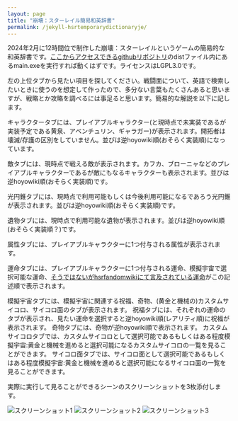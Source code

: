 ```yaml
---
layout: page
title: "崩壊：スターレイル簡易和英辞書"
permalink: /jekyll-hsrtemporarydictionaryje/
---
```


2024年2月に12時間位で制作した崩壊：スターレイルというゲームの簡易的な和英辞書です。[ここからアクセスできるgithubリポジトリ](https://github.com/2ufkpfb9daxnik/hsrtemporarydictionaryej)のdistファイル内にあるmain.exeを実行すれば動くはずです。ライセンスはLGPL3.0です。

左の上位タブから見たい項目を探してください。戦闘面について、英語で検索したいときに使うのを想定して作ったので、多分ない言葉もたくさんあると思いますが、戦略とか攻略を調べるには事足ると思います。簡易的な解説を以下に記します。

キャラクタータブには、プレイアブルキャラクター(と現時点で未実装であるが実装予定である黄泉、アベンチュリン、ギャラガー)が表示されます。開拓者は壊滅/存護の区別をしていません。並びは逆hoyowiki順(おそらく実装順)になっています。

敵タブには、現時点で戦える敵が表示されます。カフカ、ブローニャなどのプレイアブルキャラクターであるが敵にもなるキャラクターも表示されます。並びは逆hoyowiki順(おそらく実装順)です。

光円錐タブには、現時点で利用可能もしくは今後利用可能になるであろう光円錐が表示されます。並びは逆hoyowiki順(おそらく実装順)です。

遺物タブには、現時点で利用可能な遺物が表示されます。並びは逆hoyowiki順(おそらく実装順？)です。

属性タブには、プレイアブルキャラクターに1つ付与される属性が表示されます。

運命タブには、プレイアブルキャラクターに1つ付与される運命、模擬宇宙で選択可能な運命、[そうではないがhsrfandomwikiにて言及されている運命](https://honkai-star-rail.fandom.com/wiki/Path)がこの記述順で表示されます。

模擬宇宙タブには、模擬宇宙に関連する祝福、奇物、(黄金と機械の)カスタムサイコロ、サイコロ面のタブが表示されます。
祝福タブには、それぞれの運命のタブが表示され、見たい運命を選択すると逆hoyowiki順(レアリティ順)に祝福が表示されます。
奇物タブには、奇物が逆hoyowiki順で表示されます。
カスタムサイコロタブでは、カスタムサイコロとして選択可能であるもしくはある程度模擬宇宙:黄金と機械を進めると選択可能になるカスタムサイコロの一覧を見ることができます。
サイコロ面タブでは、サイコロ面として選択可能であるもしくはある程度模擬宇宙:黄金と機械を進めると選択可能になるサイコロ面の一覧を見ることができます。

実際に実行して見ることができるシーンのスクリーンショットを3枚添付します。

![スクリーンショット1](/portfolio/images/2024-02-26_02h39_51.png)
![スクリーンショット2](/portfolio/images/2024-02-26_02h40_00.png)
![スクリーンショット3](/portfolio/images/2024-02-26_02h40_22.png)